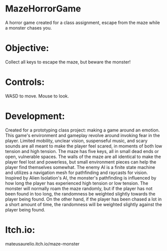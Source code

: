 # MazeHorrorGame
A horror game created for a class assignment, escape from the maze while a monster chases you.

# Objective:
Collect all keys to escape the maze, but beware the monster!

# Controls:
WASD to move.
Mouse to look.

# Development:
Created for a prototyping class project: making a game around an emotion. This game's environment and gameplay revolve around invoking fear in the player. Limited mobility, unclear vision, suspenseful music, and scary sounds are all meant to make the player feel scared, in moments of both low tension and high tension.
The maze has five keys, all in small dead ends or open, vulnerable spaces. The walls of the maze are all identical to make the player feel lost and powerless, but small environment pieces can help the player find themselves somewhat.
The enemy AI is a finite state machine and utilizes a navigation mesh for pathfinding and raycasts for vision.
Inspired by Alien Isolation's AI, the monster's pathfinding is influenced by how long the player has experienced high tension or low tension. The monster will normally roam the maze randomly, but if the player has not been found in too long, the randomness be weighted slightly towards the player being found. On the other hand, if the player has been chased a lot in a short amount of time, the randomness will be weighted slightly against the player being found.

# Itch.io:
mateusaurelio.itch.io/maze-monster

